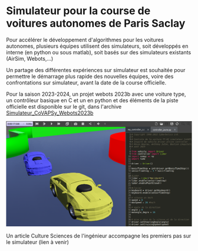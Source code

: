 # Simulateur pour la course de voitures autonomes de Paris Saclay

Pour accélérer le développement d'algorithmes pour les voitures autonomes, plusieurs équipes utilisent des simulateurs, soit développés en interne (en python ou sous matlab), soit basés sur des simulateurs existants (AirSim, Webots,...)

Un partage des différentes expériences sur simulateur est souhaitée pour permettre le démarrage plus rapide des nouvelles équipes, voire des confrontations sur simulateur, avant la date de la course officielle.

Pour la saison 2023-2024, un projet webots 2023b avec une voiture type, un contrôleur basique en C et un en python et des éléments de la piste officielle est disponible sur le git, dans l'archive [Simulateur_CoVAPSy_Webots2023b](https://github.com/ajuton-ens/CourseVoituresAutonomesSaclay/blob/main/Simulateur/Simulateur_CoVAPSy_Webots2023b_Base.zip)

![copie d'écran Webots](images/SimulateurCoVAPSy_Webots2023b.png)

Un article Culture Sciences de l'ingénieur accompagne les premiers pas sur le simulateur (lien à venir)

